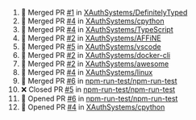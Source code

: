 <!--START_SECTION:activity-->
1. 🎉 Merged PR [#1](https://github.com/XAuthSystems/DefinitelyTyped/pull/1) in [XAuthSystems/DefinitelyTyped](https://github.com/XAuthSystems/DefinitelyTyped)
2. 🎉 Merged PR [#4](https://github.com/XAuthSystems/cpython/pull/4) in [XAuthSystems/cpython](https://github.com/XAuthSystems/cpython)
3. 🎉 Merged PR [#4](https://github.com/XAuthSystems/TypeScript/pull/4) in [XAuthSystems/TypeScript](https://github.com/XAuthSystems/TypeScript)
4. 🎉 Merged PR [#2](https://github.com/XAuthSystems/AFFiNE/pull/2) in [XAuthSystems/AFFiNE](https://github.com/XAuthSystems/AFFiNE)
5. 🎉 Merged PR [#5](https://github.com/XAuthSystems/vscode/pull/5) in [XAuthSystems/vscode](https://github.com/XAuthSystems/vscode)
6. 🎉 Merged PR [#2](https://github.com/XAuthSystems/docker-cli/pull/2) in [XAuthSystems/docker-cli](https://github.com/XAuthSystems/docker-cli)
7. 🎉 Merged PR [#2](https://github.com/XAuthSystems/awesome/pull/2) in [XAuthSystems/awesome](https://github.com/XAuthSystems/awesome)
8. 🎉 Merged PR [#4](https://github.com/XAuthSystems/linux/pull/4) in [XAuthSystems/linux](https://github.com/XAuthSystems/linux)
9. 🎉 Merged PR [#6](https://github.com/npm-run-test/npm-run-test/pull/6) in [npm-run-test/npm-run-test](https://github.com/npm-run-test/npm-run-test)
10. ❌ Closed PR [#5](https://github.com/npm-run-test/npm-run-test/pull/5) in [npm-run-test/npm-run-test](https://github.com/npm-run-test/npm-run-test)
11. 💪 Opened PR [#6](https://github.com/npm-run-test/npm-run-test/pull/6) in [npm-run-test/npm-run-test](https://github.com/npm-run-test/npm-run-test)
12. 💪 Opened PR [#4](https://github.com/XAuthSystems/cpython/pull/4) in [XAuthSystems/cpython](https://github.com/XAuthSystems/cpython)
<!--END_SECTION:activity-->